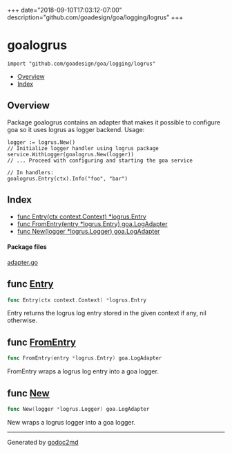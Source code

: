 +++
date="2018-09-10T17:03:12-07:00"
description="github.com/goadesign/goa/logging/logrus"
+++


# goalogrus
`import "github.com/goadesign/goa/logging/logrus"`

* [Overview](#pkg-overview)
* [Index](#pkg-index)

## <a name="pkg-overview">Overview</a>
Package goalogrus contains an adapter that makes it possible to configure goa so it uses logrus
as logger backend.
Usage:


	logger := logrus.New()
	// Initialize logger handler using logrus package
	service.WithLogger(goalogrus.New(logger))
	// ... Proceed with configuring and starting the goa service
	
	// In handlers:
	goalogrus.Entry(ctx).Info("foo", "bar")




## <a name="pkg-index">Index</a>
* [func Entry(ctx context.Context) *logrus.Entry](#Entry)
* [func FromEntry(entry *logrus.Entry) goa.LogAdapter](#FromEntry)
* [func New(logger *logrus.Logger) goa.LogAdapter](#New)


#### <a name="pkg-files">Package files</a>
[adapter.go](/src/github.com/goadesign/goa/logging/logrus/adapter.go) 





## <a name="Entry">func</a> [Entry](/src/target/adapter.go?s=956:1001#L41)
``` go
func Entry(ctx context.Context) *logrus.Entry
```
Entry returns the logrus log entry stored in the given context if any, nil otherwise.



## <a name="FromEntry">func</a> [FromEntry](/src/target/adapter.go?s=780:830#L36)
``` go
func FromEntry(entry *logrus.Entry) goa.LogAdapter
```
FromEntry wraps a logrus log entry into a goa logger.



## <a name="New">func</a> [New](/src/target/adapter.go?s=628:674#L31)
``` go
func New(logger *logrus.Logger) goa.LogAdapter
```
New wraps a logrus logger into a goa logger.








- - -
Generated by [godoc2md](https://godoc.org/github.com/davecheney/godoc2md)
